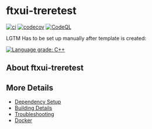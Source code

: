 # ftxui-treretest

[![ci](https://github.com/lollllloro/ftxui-treretest/actions/workflows/ci.yml/badge.svg)](https://github.com/lollllloro/ftxui-treretest/actions/workflows/ci.yml)
[![codecov](https://codecov.io/gh/lollllloro/ftxui-treretest/branch/main/graph/badge.svg)](https://codecov.io/gh/lollllloro/ftxui-treretest)
[![CodeQL](https://github.com/lollllloro/ftxui-treretest/actions/workflows/codeql-analysis.yml/badge.svg)](https://github.com/lollllloro/ftxui-treretest/actions/workflows/codeql-analysis.yml)

LGTM Has to be set up manually after template is created:

[![Language grade: C++](https://img.shields.io/lgtm/grade/cpp/github/lollllloro/ftxui-treretest)](https://lgtm.com/projects/g/lollllloro/ftxui-treretest/context:cpp)

## About ftxui-treretest



## More Details

 * [Dependency Setup](README_dependencies.md)
 * [Building Details](README_building.md)
 * [Troubleshooting](README_troubleshooting.md)
 * [Docker](README_docker.md)
